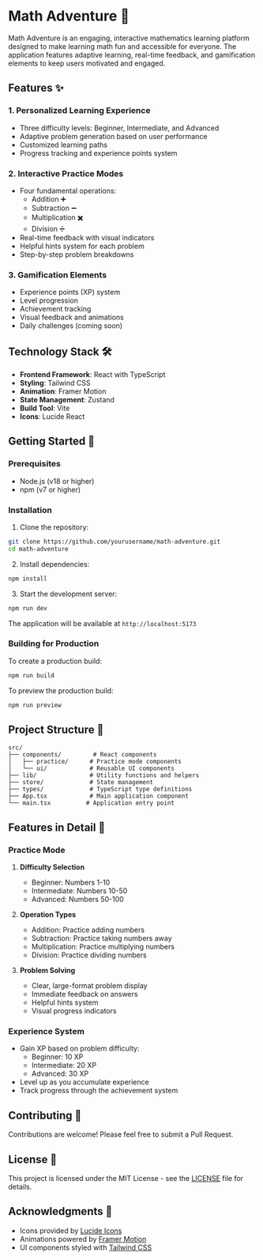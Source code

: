 # Math Adventure 🚀

Math Adventure is an engaging, interactive mathematics learning platform designed to make learning math fun and accessible for everyone. The application features adaptive learning, real-time feedback, and gamification elements to keep users motivated and engaged.

## Features ✨

### 1. Personalized Learning Experience
- Three difficulty levels: Beginner, Intermediate, and Advanced
- Adaptive problem generation based on user performance
- Customized learning paths
- Progress tracking and experience points system

### 2. Interactive Practice Modes
- Four fundamental operations:
  - Addition ➕
  - Subtraction ➖
  - Multiplication ✖️
  - Division ➗
- Real-time feedback with visual indicators
- Helpful hints system for each problem
- Step-by-step problem breakdowns

### 3. Gamification Elements
- Experience points (XP) system
- Level progression
- Achievement tracking
- Visual feedback and animations
- Daily challenges (coming soon)

## Technology Stack 🛠️

- **Frontend Framework**: React with TypeScript
- **Styling**: Tailwind CSS
- **Animation**: Framer Motion
- **State Management**: Zustand
- **Build Tool**: Vite
- **Icons**: Lucide React

## Getting Started 🚀

### Prerequisites

- Node.js (v18 or higher)
- npm (v7 or higher)

### Installation

1. Clone the repository:
```bash
git clone https://github.com/yourusername/math-adventure.git
cd math-adventure
```

2. Install dependencies:
```bash
npm install
```

3. Start the development server:
```bash
npm run dev
```

The application will be available at `http://localhost:5173`

### Building for Production

To create a production build:

```bash
npm run build
```

To preview the production build:

```bash
npm run preview
```

## Project Structure 📁

```
src/
├── components/         # React components
│   ├── practice/      # Practice mode components
│   └── ui/            # Reusable UI components
├── lib/               # Utility functions and helpers
├── store/             # State management
├── types/             # TypeScript type definitions
├── App.tsx            # Main application component
└── main.tsx          # Application entry point
```

## Features in Detail 🎯

### Practice Mode

1. **Difficulty Selection**
   - Beginner: Numbers 1-10
   - Intermediate: Numbers 10-50
   - Advanced: Numbers 50-100

2. **Operation Types**
   - Addition: Practice adding numbers
   - Subtraction: Practice taking numbers away
   - Multiplication: Practice multiplying numbers
   - Division: Practice dividing numbers

3. **Problem Solving**
   - Clear, large-format problem display
   - Immediate feedback on answers
   - Helpful hints system
   - Visual progress indicators

### Experience System

- Gain XP based on problem difficulty:
  - Beginner: 10 XP
  - Intermediate: 20 XP
  - Advanced: 30 XP
- Level up as you accumulate experience
- Track progress through the achievement system

## Contributing 🤝

Contributions are welcome! Please feel free to submit a Pull Request.

## License 📄

This project is licensed under the MIT License - see the [LICENSE](LICENSE) file for details.

## Acknowledgments 🙏

- Icons provided by [Lucide Icons](https://lucide.dev)
- Animations powered by [Framer Motion](https://www.framer.com/motion)
- UI components styled with [Tailwind CSS](https://tailwindcss.com)